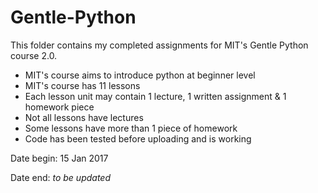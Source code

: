 # Gentle-Python
This folder contains my completed assignments for MIT's Gentle Python course 2.0. 

* MIT's course aims to introduce python at beginner level
* MIT's course has 11 lessons
* Each lesson unit may contain 1 lecture, 1 written assignment & 1 homework piece 
* Not all lessons have lectures
* Some lessons have more than 1 piece of homework 
* Code has been tested before uploading and is working

Date begin: 15 Jan 2017

Date end: *to be updated* 
